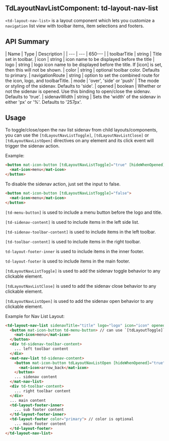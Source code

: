 ## TdLayoutNavListComponent: td-layout-nav-list

`<td-layout-nav-list>` is a layout component which lets you customize a `navigation` list view with toolbar items, item selections and footers.


## API Summary

| Name | Type | Description |
| --- | --- | 650--- |
| toolbarTitle | string | Title set in toolbar.
| icon | string | icon name to be displayed before the title
| logo | string | logo icon name to be displayed before the title. If [icon] is set, then this will not be shown.
| color | string | optional toolbar color. Defaults to primary.
| navigationRoute | string | option to set the combined route for the icon, logo, and toolbarTitle.
| mode | 'over', 'side' or 'push' | The mode or styling of the sidenav. Defaults to 'side'.
| opened | boolean | Whether or not the sidenav is opened. Use this binding to open/close the sidenav. Defaults to 'true'.
| sidenavWidth | string | Sets the 'width' of the sidenav in either 'px' or '%'. Defaults to '257px'.


## Usage

To toggle/close/open the nav list sidenav from child layouts/components, you can use the `[tdLayoutNavListToggle]`, `[tdLayoutNavListClose]` or `[tdLayoutNavListOpen]` directives on any element and its click event will trigger the sidenav action.

Example:

```html
<button mat-icon-button [tdLayoutNavListToggle]="true" [hideWhenOpened]="true"> // or tdLayoutNavListOpen / tdLayoutNavListClose
  <mat-icon>menu</mat-icon>
</button>
```

To disable the sidenav action, just set the input to false.

```html
<button mat-icon-button [tdLayoutNavListToggle]="false">
  <mat-icon>menu</mat-icon>
</button>
```

`[td-menu-button]` is used to include a menu button before the logo and title.

`[td-sidenav-content]` is used to include items in the left side list.

`[td-sidenav-toolbar-content]` is used to include items in the left toolbar.

`[td-toolbar-content]` is used to include items in the right toolbar.

`td-layout-footer-inner` is used to include items in the inner footer.

`td-layout-footer` is used to include items in the main footer.

`[tdLayoutNavListToggle]` is used to add the sidenav toggle behavior to any clickable element.

`[tdLayoutNavListClose]` is used to add the sidenav close behavior to any clickable element.

`[tdLayoutNavListOpen]` is used to add the sidenav open behavior to any clickable element.

Example for Nav List Layout:

```html
<td-layout-nav-list sidenavTitle="title" logo="logo" icon="icon" opened="true" mode="side" sidenavWidth="350px" color="primary" navigationRoute="/">
  <button mat-icon-button td-menu-button> // can use `[tdLayoutToggle]` to toggle main sidenav
    <mat-icon>menu</mat-icon>
  </button>
  <div td-sidenav-toolbar-content>
    ... left toolbar content
  </div>
  <mat-nav-list td-sidenav-content>
    <button mat-icon-button tdLayoutNavListOpen [hideWhenOpened]="true">
      <mat-icon>arrow_back</mat-icon>
    </button>
    ... sidenav content
  </mat-nav-list>
  <div td-toolbar-content>
    ... right toolbar content
  </div>
  ... main content
  <td-layout-footer-inner>
    ... sub footer content
  </td-layout-footer-inner>
  <td-layout-footer color="primary"> // color is optional
    ... main footer content
  </td-layout-footer>
</td-layout-nav-list>
```
